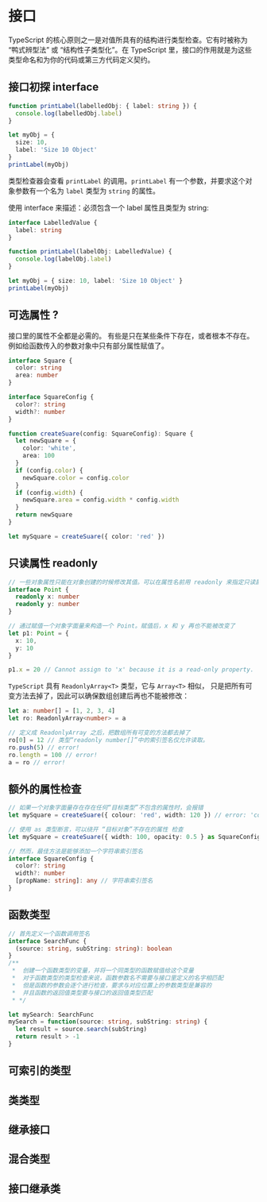# 接口

TypeScript 的核心原则之一是对值所具有的结构进行类型检查。它有时被称为 “鸭式辨型法” 或
“结构性子类型化”。在 TypeScript 里，接口的作用就是为这些类型命名和为你的代码或第三方代码定义契约。

## 接口初探 interface

```ts
function printLabel(labelledObj: { label: string }) {
  console.log(labelledObj.label)
}

let myObj = {
  size: 10,
  label: 'Size 10 Object'
}
printLabel(myObj)
```

类型检查器会查看 `printLabel` 的调用。`printLabel` 有一个参数，并要求这个对象参数有一个名为 `label` 类型为 `string` 的属性。

使用 interface 来描述：必须包含一个 label 属性且类型为 string:

```ts
interface LabelledValue {
  label: string
}

function printLabel(labelObj: LabelledValue) {
  console.log(labelObj.label)
}

let myObj = { size: 10, label: 'Size 10 Object' }
printLabel(myObj)
```

## 可选属性 ?

接口里的属性不全都是必需的。 有些是只在某些条件下存在，或者根本不存在。
例如给函数传入的参数对象中只有部分属性赋值了。

```ts
interface Square {
  color: string
  area: number
}

interface SquareConfig {
  color?: string
  width?: number
}

function createSuare(config: SquareConfig): Square {
  let newSquare = {
    color: 'white',
    area: 100
  }
  if (config.color) {
    newSquare.color = config.color
  }
  if (config.width) {
    newSquare.area = config.width * config.width
  }
  return newSquare
}

let mySquare = createSuare({ color: 'red' })
```

## 只读属性 readonly

```ts
// 一些对象属性只能在对象创建的时候修改其值。可以在属性名前用 readonly 来指定只读属性：
interface Point {
  readonly x: number
  readonly y: number
}

// 通过赋值一个对象字面量来构造一个 Point。赋值后，x 和 y 再也不能被改变了
let p1: Point = {
  x: 10,
  y: 10
}

p1.x = 20 // Cannot assign to 'x' because it is a read-only property.
```

`TypeScript` 具有 `ReadonlyArray<T>` 类型，它与 `Array<T>` 相似，
只是把所有可变方法去掉了，因此可以确保数组创建后再也不能被修改：

```ts
let a: number[] = [1, 2, 3, 4]
let ro: ReadonlyArray<number> = a

// 定义成 ReadonlyArray 之后，把数组所有可变的方法都去掉了
ro[0] = 12 // 类型“readonly number[]”中的索引签名仅允许读取。
ro.push(5) // error!
ro.length = 100 // error!
a = ro // error!
```

## 额外的属性检查

```ts
// 如果一个对象字面量存在存在任何“目标类型”不包含的属性时，会报错
let mySquare = createSuare({ colour: 'red', width: 120 }) // error: 'colour' 不存在于类型 'SquareConfig' 中
```

```ts
// 使用 as 类型断言，可以绕开 “目标对象”不存在的属性 检查
let mySquare = createSuare({ width: 100, opacity: 0.5 } as SquareConfig)
```

```ts
// 然而，最佳方法是能够添加一个字符串索引签名
interface SquareConfig {
  color?: string
  width?: number
  [propName: string]: any // 字符串索引签名
}
```

## 函数类型

```ts
// 首先定义一个函数调用签名
interface SearchFunc {
  (source: string, subString: string): boolean
}
/**
 *  创建一个函数类型的变量，并将一个同类型的函数赋值给这个变量
 *  对于函数类型的类型检查来说，函数参数名不需要与接口里定义的名字相匹配
 *  但是函数的参数会逐个进行检查，要求与对应位置上的参数类型是兼容的
 *  并且函数的返回值类型要与接口的返回值类型匹配
 * */

let mySearch: SearchFunc
mySearch = function(source: string, subString: string) {
  let result = source.search(subString)
  return result > -1
}
```

## 可索引的类型

## 类类型

## 继承接口

## 混合类型

## 接口继承类

